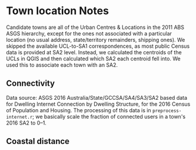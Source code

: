 # Town location Notes

Candidate towns are all of the Urban Centres & Locations in the 2011 ABS ASGS hierarchy, except for the ones not associated with a particular location (no usual address, state/territory remainders, shipping ones). We skipped the available UCL-to-SA1 correspondences, as most public Census data is provided at SA2 level. Instead, we calculated the centroids of the UCLs in QGIS and then calculated which SA2 each centroid fell into. We used this to associate each town with an SA2.

## Connectivity

Data source: ASGS 2016 Australia/State/GCCSA/SA4/SA3/SA2 based data for Dwelling Internet Connection by Dwelling Structure, for the 2016 Census of Population and Housing. The processing of this data is in `preprocess-internet.r`; we basically scale the fraction of connected users in a town's 2016 SA2 to 0–1.

## Coastal distance